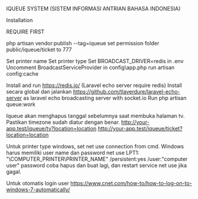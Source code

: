

IQUEUE SYSTEM (SISTEM INFORMASI ANTRIAN BAHASA INDONESIA)

Installation

REQUIRE FIRST

php artisan vendor:publish --tag=iqueue
set permission folder public/iqueue/ticket to 777

Set printer name
Set printer type
Set BROADCAST_DRIVER=redis in .env
Uncomment BroadcastServiceProvider in config\app.php
run artisan config:cache

Install and run https://redis.io/ (Laravel echo server require redis)
Install secara global dan jalankan https://github.com/tlaverdure/laravel-echo-server as laravel echo broadcasting server with socket.io
Run php artisan queue:work 

Iqueue akan menghapus tanggal sebelumnya saat membuka halaman tv. Pastikan timezone sudah diatur dengan benar.
http://your-app.test/iqueue/tv?location=location
http://your-app.test/iqueue/ticket?location=location

Untuk printer type windows, set net use connection from cmd. Windows harus memiliki user name dan password
net use LPT1: "\\COMPUTER_PRINTER\PRINTER_NAME" /persistent:yes /user:"computer user" password
coba hapus dan buat lagi, dan restart service net use jika gagal.

Untuk otomatis login user
https://www.cnet.com/how-to/how-to-log-on-to-windows-7-automatically/